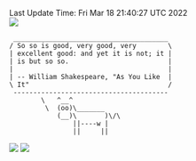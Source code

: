 Last Update Time: 
Fri Mar 18 21:40:27 UTC 2022
<br>![](https://img.shields.io/badge/%E5%A4%A7%E5%AE%B6-%E5%AE%89%E5%AE%89-green)<br>
```
 _______________________________________
/ So so is good, very good, very        \
| excellent good: and yet it is not; it |
| is but so so.                         |
|                                       |
| -- William Shakespeare, "As You Like  |
\ It"                                   /
 ---------------------------------------
        \   ^__^
         \  (oo)\_______
            (__)\       )\/\
                ||----w |
                ||     ||
```
![](https://github-readme-stats.vercel.app/api?username=chenlitw)
![](https://github-readme-stats.vercel.app/api/top-langs/?username=chenlitw)
